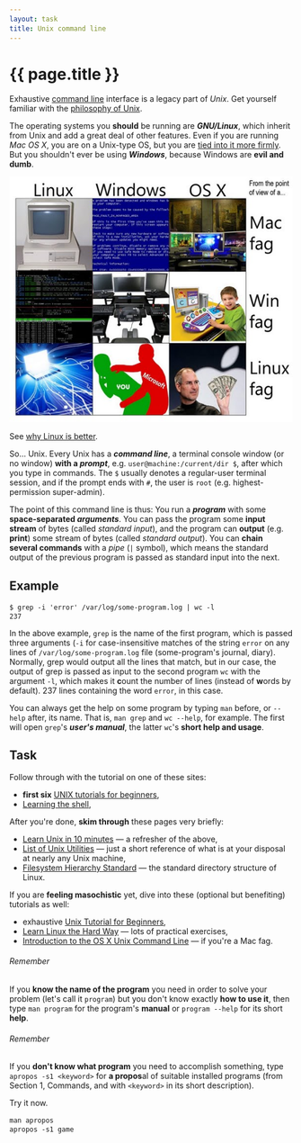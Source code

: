 ```yaml
---
layout: task
title: Unix command line
---
```

{{ page.title }}
================

Exhaustive [command line](http://en.wikipedia.org/wiki/Command-line_interface)
interface is a legacy part of _Unix_. Get yourself familiar with the
[philosophy of Unix](http://en.wikipedia.org/wiki/Unix_philosophy).

The operating systems you **should** be running are **_GNU/Linux_**,
which inherit from Unix and add a great deal of other features.
Even if you are running _Mac OS X_, you are on a Unix-type OS,
but you are [tied into it more firmly](http://en.wikipedia.org/wiki/Vendor_lock-in).
But you shouldn't ever be using **_Windows_**, because Windows are **evil and dumb**.

![Linux/Windows/OS X from the POV of Mac/Win/Linux fag...](/images/OS-POV.jpg)

See [why Linux is better](http://whylinuxisbetter.net/).

So... Unix. Every Unix has a **_command line_**, a terminal console window (or no window)
**with a _prompt_**, e.g. `user@machine:/current/dir $`, after which you type in commands.
The `$` usually denotes a regular-user terminal session, and if the prompt
ends with `#`, the user is `root` (e.g. highest-permission super-admin).

The point of this command line is thus: You run a **_program_** with some **space-separated _arguments_**.
You can pass the program some **input stream** of bytes (called _standard input_), and
the program can **output** (e.g. **print**) some stream of bytes (called _standard output_).
You can **chain several commands** with a _pipe_ (`|` symbol), which means the standard output
of the previous program is passed as standard input into the next.

Example
-------
```
$ grep -i 'error' /var/log/some-program.log | wc -l
237
```

In the above example, `grep` is the name of the first program, which is passed
three arguments (`-i` for case-insensitive matches of the string `error` on any lines
of `/var/log/some-program.log` file (some-program's journal, diary). Normally, grep would output
all the lines that match, but in our case, the output of grep is passed as input to
the second program `wc` with the argument `-l`, which makes it **c**ount the number of lines (instead of **w**ords by default).
237 lines containing the word `error`, in this case.

You can always get the help on some program by typing `man` before, or `--help` after, its name.
That is, `man grep` and `wc --help`, for example.
The first will open `grep`'s **_user's manual_**, the latter `wc`'s **short help and usage**.

Task
----
Follow through with the tutorial on one of these sites:

* **first six** [UNIX tutorials for beginners](http://www.ee.surrey.ac.uk/Teaching/Unix/),
* [Learning the shell](http://linuxcommand.org/learning_the_shell.php),

After you're done, **skim through** these pages very briefly:

* [Learn Unix in 10 minutes](http://freeengineer.org/learnUNIXin10minutes.html)
  — a refresher of the above,
* [List of Unix Utilities](http://en.wikipedia.org/wiki/List_of_Unix_utilities)
  — just a short reference of what is at your disposal at nearly any Unix machine,
* [Filesystem Hierarchy Standard](https://en.wikipedia.org/wiki/Filesystem_Hierarchy_Standard#Directory_structure)
  — the standard directory structure of Linux.

If you are **feeling masochistic** yet, dive into these (optional but benefiting) tutorials as well:

* exhaustive [Unix Tutorial for Beginners](http://www.tutorialspoint.com/unix/unix-getting-started.htm),
* [Learn Linux the Hard Way](http://nixsrv.com/llthw) — lots of practical exercises,
* [Introduction to the OS X Unix Command Line](http://www.matisse.net/osx/intro_unix/0_outline.html) — if you're a Mac fag.

###### Remember ######
If you **know the name of the program** you need in order to solve your problem
(let's call it `program`) but you don't know exactly **how to use it**, then
type `man program` for the program's **manual** or `program --help` for its short **help**.

###### Remember ######
If you **don't know what program** you need to accomplish something, type
`apropos -s1 <keyword>` for **a propos**al of suitable installed programs
(from Section 1, Commands, and with `<keyword>` in its short description).

Try it now.

```
man apropos
apropos -s1 game
```
